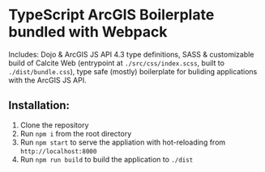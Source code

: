 # TypeScript ArcGIS Boilerplate bundled with Webpack

Includes: Dojo & ArcGIS JS API 4.3 type definitions, SASS & customizable build of Calcite Web (entrypoint at `./src/css/index.scss`, built to `./dist/bundle.css`), type safe (mostly) boilerplate for buliding applications with the ArcGIS JS API.

## Installation:

1. Clone the repository
2. Run `npm i` from the root directory
3. Run `npm start` to serve the appliation with hot-reloading from `http://localhost:8000`
4. Run `npm run build` to build the application to `./dist`